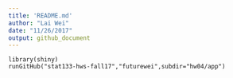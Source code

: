 ```yaml
---
title: 'README.md'
author: "Lai Wei"
date: "11/26/2017"
output: github_document
---
```


```{r setup, include=FALSE}
library(shiny)
runGitHub("stat133-hws-fall17","futurewei",subdir="hw04/app")
```